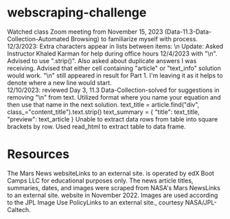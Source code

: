 # webscraping-challenge
Watched class Zoom meeting from November 15, 2023 (Data-11.3-Data-Collection-Automated Browsing) to familiarize myself with process.
12/3/2023: Extra characters appear in lists between items: \n 
Update: Asked Instructor Khaled Karman for help during office hours 12/4/2023 with "\n". Advised to use ".strip()". Also asked about duplicate answers I was receiving. Advised that either cell containing "article" or "text_info" solution would work.
"\n" still appeared in result for Part 1. I'm leaving it as it helps to denote where a new line would start.  
12/10/2023: reviewed Day 3, 11.3 Data-Collection-solved for suggestions in removing "\n" from text. Utilized format where you name your equation and then use that name in the next solution. 
text_title = article.find("div", class_="content_title").text.strip()
    text_summary = {
        "title": text_title,
        "preview": text_article
    }
Unable to extract data rows from table into square brackets by row. Used read_html to extract table to data frame.

# Resources
The Mars News websiteLinks to an external site. is operated by edX Boot Camps LLC for educational purposes only. The news article titles, summaries, dates, and images were scraped from NASA's Mars NewsLinks to an external site. website in November 2022. Images are used according to the JPL Image Use PolicyLinks to an external site., courtesy NASA/JPL-Caltech.